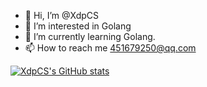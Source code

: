 - 👋 Hi, I’m @XdpCS
- 👀 I’m interested in Golang
- 🌱 I’m currently learning Golang.
- 📫 How to reach me 451679250@qq.com

<!---
XdpCS/XdpCS is a ✨ special ✨ repository because its `README.md` (this file) appears on your GitHub profile.
You can click the Preview link to take a look at your changes.
--->
[![XdpCS's GitHub stats](https://github-readme-stats.vercel.app/api?username=XdpCS&count_private=true&show_icons=true&theme=radical&cache_seconds=1800)](https://github.com/anuraghazra/github-readme-stats)
